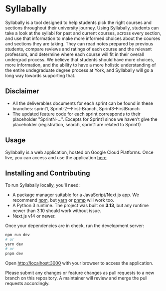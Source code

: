 # Syllabally

Syllabally is a tool designed to help students pick the right courses and sections throughout their university journey. Using Syllabally, students can take a look at the syllabi for past and current courses, across every section, and use that information to make more informed choices about the courses and sections they are taking. They can read notes prepared by previous students, compare reviews and ratings of each course and the relevant professors, and determine where each course will fit in their overall undergrad process. We believe that students should have more choices, more information, and the ability to have a more holistic understanding of the entire undegraduate degree process at York, and Syllabally will go a long way towards supporting that.

## Disclaimer
- All the deliverables documents for each sprint can be found in these branches: sprint1, Sprint-2--First-Branch, Sprint3-FirstBranch
- The updated feature code for each sprint corresponds to their placeholder "SprintN-...". Excepts for Sprint1 since we haven't give the placeholder (registration, search, sprint1 are related to Sprint1)

## Usage
Syllabally is a web application, hosted on Google Cloud Platforms. Once live, you can access and use the application [here](https://syllabally-host-207408110776.us-central1.run.app)

## Installing and Contributing

To run Syllabally locally, you'll need:

- A package manager suitable for a JavaScript/Next.js app. We recommend [npm](https://www.npmjs.com), but [yarn](https://classic.yarnpkg.com/en/) or [pnmp](https://pnpm.io) will work too.
- A Python 3 runtime. The project was built on **3.13**, but any runtime newer than 3.10 should work without issue.
- Next.js v14 or newer.

Once your dependencies are in check, run the development server:

```bash
npm run dev
# or
yarn dev
# or
pnpm dev
```

Open [http://localhost:3000](http://localhost:3000) with your browser to access the application.

Please submit any changes or feature changes as pull requests to a new branch on this repository. A maintainer will review and merge the pull requests accordingly.


